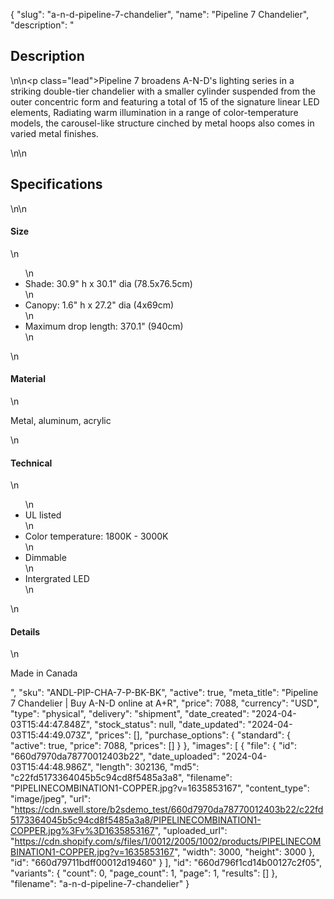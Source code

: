 {
  "slug": "a-n-d-pipeline-7-chandelier",
  "name": "Pipeline 7 Chandelier",
  "description": "<h2>Description</h2>\n<!-- split -->\n<p class=\"lead\">Pipeline 7 broadens A-N-D's lighting series in a striking double-tier chandelier with a smaller cylinder suspended from the outer concentric form and featuring a total of 15 of the signature linear LED elements, Radiating warm illumination in a range of color-temperature models, the carousel-like structure cinched by metal hoops also comes in varied metal finishes.</p>\n<!-- split -->\n<h2>Specifications</h2>\n<!-- split -->\n<h4>Size</h4>\n<ul>\n<li>Shade: 30.9\" h x 30.1\" dia (78.5x76.5cm)</li>\n<li>Canopy: 1.6\" h x 27.2\" dia (4x69cm)</li>\n<li>Maximum drop length: 370.1\" (940cm)</li>\n</ul>\n<h4>Material</h4>\n<p>Metal, aluminum, acrylic</p>\n<h4>Technical</h4>\n<ul>\n<li>UL listed</li>\n<li>Color temperature: 1800K - 3000K</li>\n<li>Dimmable</li>\n<li>Intergrated LED</li>\n</ul>\n<h4>Details</h4>\n<p>Made in Canada</p>",
  "sku": "ANDL-PIP-CHA-7-P-BK-BK",
  "active": true,
  "meta_title": "Pipeline 7 Chandelier | Buy A-N-D online at A+R",
  "price": 7088,
  "currency": "USD",
  "type": "physical",
  "delivery": "shipment",
  "date_created": "2024-04-03T15:44:47.848Z",
  "stock_status": null,
  "date_updated": "2024-04-03T15:44:49.073Z",
  "prices": [],
  "purchase_options": {
    "standard": {
      "active": true,
      "price": 7088,
      "prices": []
    }
  },
  "images": [
    {
      "file": {
        "id": "660d7970da78770012403b22",
        "date_uploaded": "2024-04-03T15:44:48.986Z",
        "length": 302136,
        "md5": "c22fd5173364045b5c94cd8f5485a3a8",
        "filename": "PIPELINECOMBINATION1-COPPER.jpg?v=1635853167",
        "content_type": "image/jpeg",
        "url": "https://cdn.swell.store/b2sdemo_test/660d7970da78770012403b22/c22fd5173364045b5c94cd8f5485a3a8/PIPELINECOMBINATION1-COPPER.jpg%3Fv%3D1635853167",
        "uploaded_url": "https://cdn.shopify.com/s/files/1/0012/2005/1002/products/PIPELINECOMBINATION1-COPPER.jpg?v=1635853167",
        "width": 3000,
        "height": 3000
      },
      "id": "660d79711bdff00012d19460"
    }
  ],
  "id": "660d796f1cd14b00127c2f05",
  "variants": {
    "count": 0,
    "page_count": 1,
    "page": 1,
    "results": []
  },
  "filename": "a-n-d-pipeline-7-chandelier"
}